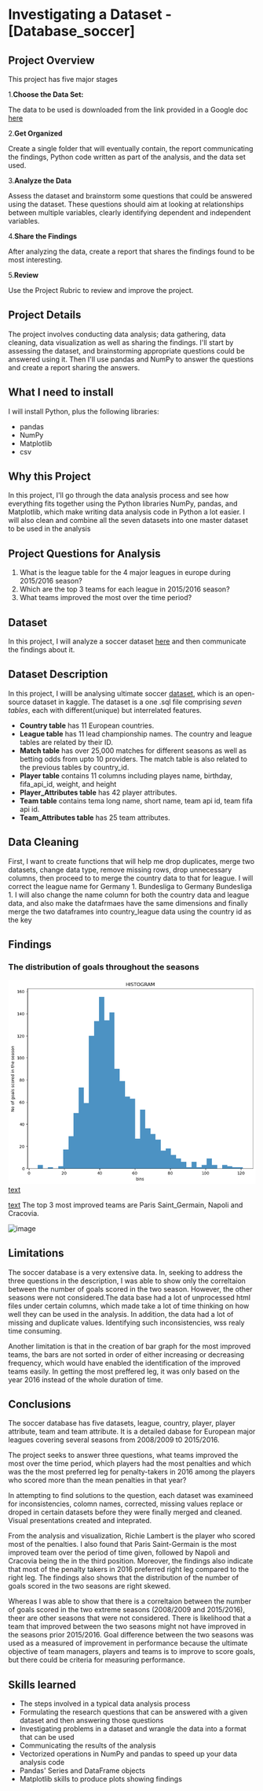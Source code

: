 # Investigating a Dataset - [Database_soccer]

## Project Overview

This project has five major stages

1.**Choose the Data Set:** 

The data to be used is downloaded from the link provided in a Google doc [here]()

2.**Get Organized**

Create a single folder that will eventually contain, the report communicating the findings, Python code written as part of the analysis, and the data set used.

3.**Analyze the Data**

Assess the dataset and brainstorm some questions that could be answered using the dataset. These questions should aim at looking at relationships between multiple variables, clearly identifying dependent and independent variables.

4.**Share the Findings**

After analyzing the data, create a report that shares the findings found to be most interesting.

5.**Review**

Use the Project Rubric to review and improve the project. 

## Project Details

The project involves conducting data analysis; data gathering, data cleaning, data visualization as well as sharing the findings. I'll start by assessing the dataset, and brainstorming appropriate questions could be answered using it. Then I'll use pandas and NumPy to answer the questions and create a report sharing the answers. 

## What I need to install

I will install Python, plus the following libraries:

* pandas
* NumPy
* Matplotlib
* csv

## Why this Project

In this project, I'll go through the data analysis process and see how everything fits together using the Python libraries NumPy, pandas, and Matplotlib, which make writing data analysis code in Python a lot easier. I will also clean and combine all the seven datasets into one master dataset to be used in the analysis

## Project Questions for Analysis

1. What is the league table for the 4 major leagues in europe during 2015/2016 season?
2. Which are the top 3 teams for each league in 2015/2016 season? 
3. What teams improved the most over the time period?

## Dataset

In this project, I will analyze a soccer dataset [here](https://www.kaggle.com/datasets/hugomathien/soccer/download?datasetVersionNumber=10) and then communicate the findings about it.

## Dataset Description

In this project, I willl be analysing ultimate soccer [dataset](https://www.kaggle.com/datasets/hugomathien/soccer), which is an open-source dataset in kaggle. The dataset is a one .sql file comprising _seven tables_, each with different(unique) but interrelated features. 

- **Country table** has 11 European countries. 
- **League table** has 11 lead championship names. The country and league tables are related by their ID. 
- **Match table** has over 25,000 matches for different seasons as well as betting odds from upto 10 providers. The match table is also related to the previous tables by country_id. 
- **Player table** contains 11 columns including playes name, birthday, fifa_api_id, weight, and height 
- **Player_Attributes table** has 42 player attributes.
- **Team table** contains tema long name, short name, team api id, team fifa api id.
- **Team_Attributes table** has 25 team attributes.

## Data Cleaning

First, I want to create functions that will help me drop duplicates, merge two datasets, change data type, remove missing rows, drop unnecessary columns, then proceed to to merge the country data to that for league. I will correct the league name for Germany 1. Bundesliga to Germany Bundesliga 1. I will also change the name column for both the country data and league data, and also make the datafrmaes have the same dimensions and finally merge the two dataframes into country_league data using the country id as the key

## Findings

### The distribution of goals throughout the seasons
![histogram](image.png) 
[text](league_table.html)

[text](league_table.html)
The top 3 most improved teams are Paris Saint_Germain, Napoli and Cracovia.

![image](https://user-images.githubusercontent.com/7541585/193405315-144e92ff-95ab-474a-8848-2ad62d4a794c.png)

## Limitations

The soccer database is a very extensive data. In, seeking to address the three questions in the description, I was able to show only the correltaion between the number of goals scored in the two season. However, the other seasons were not considered.The data base had a lot of unprocessed html files under certain columns, which made take a lot of time thinking on how well they can be used in the analysis. In addition, the data had a lot of missing and duplicate values. Identifying such inconsistencies, wss realy time consuming.

Another limitation is that in the creation of bar graph for the most improved teams, the bars are not sorted in order of either increasing or decreasing frequency, which would have enabled the identification of the improved teams easily. In getting the most preffered leg, it was only based on the year 2016 instead of the whole duration of time.

## Conclusions

The soccer database has five datasets, league, country, player, player attribute, team and team attribute. It is a detailed dabase for European major leagues covering several seasons from 2008/2009 t0 2015/2016.

The project seeks to answer three questions, what teams improved the most over the time period, which players had the most penalties and which was the the most preferred leg for penalty-takers in 2016 among the players who scored more than the mean penalties in that year?

In attempting to find solutions to the question, each dataset was examineed for inconsistencies, colomn names, corrected, missing values replace or droped in certain datasets before they were finally merged and cleaned. Visual presentations created and inteprated.

From the analysis and visualization, Richie Lambert is the player who scored most of the penalties. I also found that Paris Saint-Germain is the most improved team over the period of time given, followed by Napoli and Cracovia being the in the third position. Moreover, the findings also indicate that most of the penalty takers in 2016 preferred right leg compared to the right leg. The findings also shows that the distribution of the number of goals scored in the two seasons are right skewed.

Whereas I was able to show that there is a correltaion between the number of goals scored in the two extreme seasons (2008/2009 and 2015/2016), theer are other seasons that were not considered. There is likelihood that a team that improved between the two seasons might not have improved in the seasons prior 2015/2016. Goal difference between the two seasons was used as a measured of improvement in performance because the ultimate objective of team managers, players and teams is to improve to score goals, but there could be criteria for measuring performance.

## Skills learned

- The steps involved in a typical data analysis process
- Formulating the research questions that can be answered with a given dataset and then answering those questions
- Investigating problems in a dataset and wrangle the data into a format that can be used
- Communicating the results of the analysis
- Vectorized operations in NumPy and pandas to speed up your data analysis code
- Pandas' Series and DataFrame objects
- Matplotlib skills to produce plots showing findings
